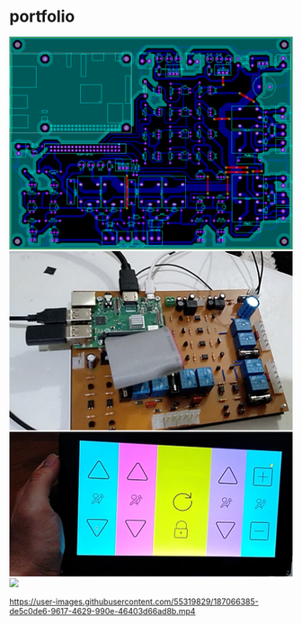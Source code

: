 # portfolio
![](https://github.com/zopcuk/portfolio/blob/master/portfolio/1.PNG)
![](https://github.com/zopcuk/portfolio/blob/master/portfolio/2.png)
![](https://github.com/zopcuk/portfolio/blob/master/portfolio/3.png)
![](https://github.com/zopcuk/portfolio/blob/master/portfolio/4.jpg)


https://user-images.githubusercontent.com/55319829/187066385-de5c0de6-9617-4629-990e-46403d66ad8b.mp4

